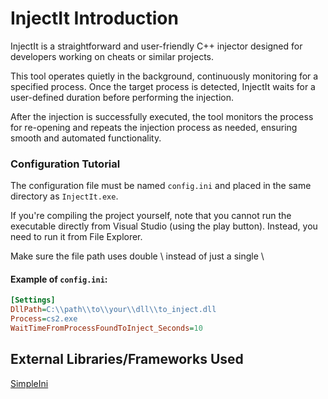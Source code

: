 # InjectIt Introduction

InjectIt is a straightforward and user-friendly C++ injector designed for developers working on cheats or similar projects.

This tool operates quietly in the background, continuously monitoring for a specified process. Once the target process is detected, InjectIt waits for a user-defined duration before performing the injection.

After the injection is successfully executed, the tool monitors the process for re-opening and repeats the injection process as needed, ensuring smooth and automated functionality.

### Configuration Tutorial

The configuration file must be named `config.ini` and placed in the same directory as `InjectIt.exe`.

If you're compiling the project yourself, note that you cannot run the executable directly from Visual Studio (using the play button). Instead, you need to run it from File Explorer.

Make sure the file path uses double \\ instead of just a single \
#### Example of `config.ini`:
```ini
[Settings]
DllPath=C:\\path\\to\\your\\dll\\to_inject.dll
Process=cs2.exe
WaitTimeFromProcessFoundToInject_Seconds=10
```

## External Libraries/Frameworks Used
[SimpleIni](https://github.com/brofield/simpleini)
